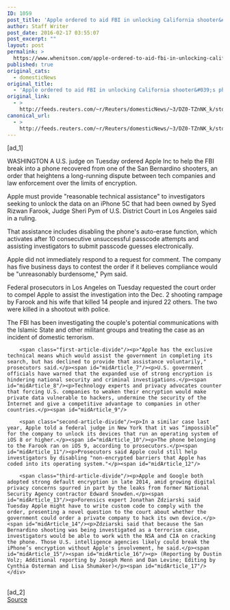 ```yaml
---
ID: 1059
post_title: 'Apple ordered to aid FBI in unlocking California shooter&#039;s phone'
author: Staff Writer
post_date: 2016-02-17 03:55:07
post_excerpt: ""
layout: post
permalink: >
  https://www.whenitson.com/apple-ordered-to-aid-fbi-in-unlocking-california-shooters-phone/
published: true
original_cats:
  - domesticNews
original_title:
  - 'Apple ordered to aid FBI in unlocking California shooter&#039;s phone'
original_link:
  - >
    http://feeds.reuters.com/~r/Reuters/domesticNews/~3/DZ0-TZnNK_k/story01.htm
canonical_url:
  - >
    http://feeds.reuters.com/~r/Reuters/domesticNews/~3/DZ0-TZnNK_k/story01.htm
---
```

 [ad_1]
<br><div id="articleText">
<span id="midArticle_start"/>

<span id="midArticle_0"/><span class="focusParagraph" readability="5"><p><span class="articleLocation">WASHINGTON</span> A U.S. judge on Tuesday ordered Apple Inc to help the FBI break into a phone recovered from one of the San Bernardino shooters, an order that heightens a long-running dispute between tech companies and law enforcement over the limits of encryption.</p></span><span id="midArticle_1"/><p>Apple must provide "reasonable technical assistance" to investigators seeking to unlock the data on an iPhone 5C that had been owned by Syed Rizwan Farook, Judge Sheri Pym of U.S. District Court in Los Angeles said in a ruling.</p><span id="midArticle_2"/><p>That assistance includes disabling the phone's auto-erase function, which activates after 10 consecutive unsuccessful passcode attempts and assisting investigators to submit passcode guesses electronically.</p><span id="midArticle_3"/><p>Apple did not immediately respond to a request for comment. The company has five business days to contest the order if it believes compliance would be "unreasonably burdensome," Pym said.</p><span id="midArticle_4"/><p>Federal prosecutors in Los Angeles on Tuesday requested the court order to compel Apple to assist the investigation into the Dec. 2 shooting rampage by Farook and his wife that killed 14 people and injured 22 others. The two were killed in a shootout with police.</p><span id="midArticle_5"/><p>The FBI has been investigating the couple's potential communications with the Islamic State and other militant groups and treating the case as an incident of domestic terrorism.</p><span id="midArticle_6"/>
        
        <span class="first-article-divide"/><p>"Apple has the exclusive technical means which would assist the government in completing its search, but has declined to provide that assistance voluntarily," prosecutors said.</p><span id="midArticle_7"/><p>U.S. government officials have warned that the expanded use of strong encryption is hindering national security and criminal investigations.</p><span id="midArticle_8"/><p>Technology experts and privacy advocates counter that forcing U.S. companies to weaken their encryption would make private data vulnerable to hackers, undermine the security of the Internet and give a competitive advantage to companies in other countries.</p><span id="midArticle_9"/>
        
        <span class="second-article-divide"/><p>In a similar case last year, Apple told a federal judge in New York that it was “impossible” for the company to unlock its devices that run an operating system of iOS 8 or higher.</p><span id="midArticle_10"/><p>The phone belonging to the Farook ran on iOS 9, according to prosecutors.</p><span id="midArticle_11"/><p>Prosecutors said Apple could still help investigators by disabling "non-encrypted barriers that Apple has coded into its operating system."</p><span id="midArticle_12"/>
        
        <span class="third-article-divide"/><p>Apple and Google both adopted strong default encryption in late 2014, amid growing digital privacy concerns spurred in part by the leaks from former National Security Agency contractor Edward Snowden.</p><span id="midArticle_13"/><p>Forensics expert Jonathan Zdziarski said Tuesday Apple might have to write custom code to comply with the order, presenting a novel question to the court about whether the government could order a private company to hack its own device.</p><span id="midArticle_14"/><p>Zdziarski said that because the San Bernardino shooting was being investigated as a terrorism case, investigators would be able to work with the NSA and CIA on cracking the phone. Those U.S. intelligence agencies likely could break the iPhone’s encryption without Apple's involvement, he said.</p><span id="midArticle_15"/><span id="midArticle_16"/><p> (Reporting by Dustin Volz; Additional reporting by Joseph Menn and Dan Levine; Editing by Cynthia Osterman and Lisa Shumaker)</p><span id="midArticle_17"/></div>
<br>[ad_2]
<br><a href="http://feeds.reuters.com/~r/Reuters/domesticNews/~3/DZ0-TZnNK_k/story01.htm">Source </a>